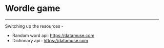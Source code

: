 # Wordle game  

> 

---  

Switching up the resources -  
  - Random word api: https://datamuse.com  
  - Dictionary api : https://datamuse.com  


